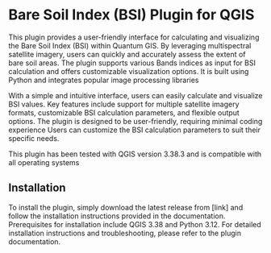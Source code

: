 # **Bare Soil Index (BSI) Plugin for QGIS**

This plugin provides a user-friendly interface for calculating and visualizing the Bare Soil Index (BSI) within Quantum GIS. 
By leveraging multispectral satellite imagery, users can quickly and accurately assess the extent of bare soil areas. 
The plugin supports various Bands indices as input for BSI calculation and offers customizable visualization options. 
It is built using Python and integrates popular image processing libraries

With a simple and intuitive interface, users can easily calculate and visualize BSI values. 
Key features include support for multiple satellite imagery formats, customizable BSI calculation parameters, and flexible output options. 
The plugin is designed to be user-friendly, requiring minimal coding experience
Users can customize the BSI calculation parameters to suit their specific needs.

This plugin has been tested with QGIS version 3.38.3 and is compatible with all operating systems

## Installation

To install the plugin, simply download the latest release from [link] and follow the installation instructions provided in the documentation. Prerequisites for installation include QGIS 3.38 and Python 3.12. For detailed installation instructions and troubleshooting, please refer to the plugin documentation.
